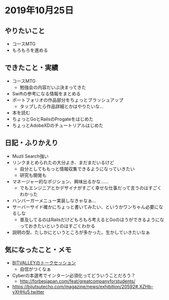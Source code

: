 # 2019年10月25日

## やりたいこと

- コースMTG
- もろもろを進める

## できたこと・実績

- コースMTG
  - 勉強会の内容だいぶ決まってきた
- Swiftの参考になる情報をまとめる
- ポートフォリオの作品部分をちょっとブラッシュアップ
  - タップしたら作品詳細とかはやりたいな...
- 本を読む
- ちょっとGoとRailsのProgateをはじめた
- ちょっとAdobeXDのチュートリアルはじめた

## 日記・ふりかえり

- Muzli Search強い
- リンクまとめられたの大分よき、まだまだいるけど
  - 自分としてももっと情報収集できるようになっていきたい
  - 研究も開発も
- マネージャー的なポジション、興味出るかな......
  - でもエンジニアとかデザイナがすごく幸せな仕事だって言うのはすごくわかった
- ハンバーガーメニュー実装しなきゃなぁ...
- サーバーサイド確かにちょっと書いてみたい、というかワンちゃん必要になるしな
  - 普及してるのはRailsだけどもろもろ考えるとGoのほうができるようになっておきたいというのはすごくわかる
- 説明の型、たしかにというところが多かった。生かしていきたいなぁ

## 気になったこと・メモ

- [BITVALLEYのトークセッション](https://www.youtube.com/watch?v=PrP1a8Y0_QI)
  - 自信がつくなぁ
- Cyberの本選考でインターン必須化ってどういうことだろう？
  - http://forbesjapan.com/feat/greatcompanyforstudents/
- https://bijutsutecho.com/magazine/news/exhibition/20592#.XZHb-yXHHu5.twitter
